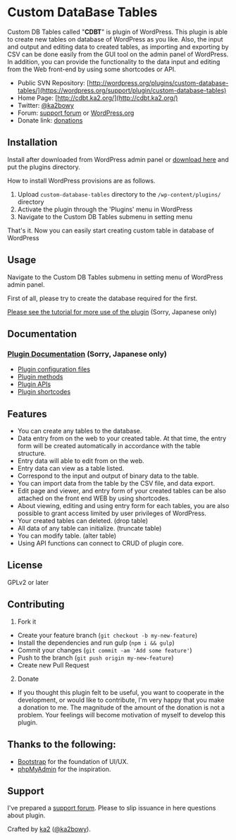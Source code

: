 # Custom DataBase Tables

Custom DB Tables called "__CDBT__" is plugin of WordPress. This plugin is able to create new tables on database of WordPress as you like. Also, the input and output and editing data to created tables, as importing and exporting by CSV can be done easily from the GUI tool on the admin panel of WordPress. In addition, you can provide the functionality to the data input and editing from the Web front-end by using some shortcodes or API.

* Public SVN Repository: [http://wordpress.org/plugins/custom-database-tables/](https://wordpress.org/support/plugin/custom-database-tables)
* Home Page: [http://cdbt.ka2.org/](http://cdbt.ka2.org/)
* Twitter: [@ka2bowy](https://twitter.com/ka2bowy)
* Forum: [support forum](http://ka2.org/cdbt-forum/forum/support-forum/) or [WordPress.org](https://wordpress.org/support/plugin/custom-database-tables)
* Donate link: [donations](https://www.paypal.com/cgi-bin/webscr?cmd=_donations&business=2YZY4HWYSWEWG&lc=en_US&currency_code=USD&item_name=)

## Installation

Install after downloaded from WordPress admin panel or [download here](https://github.com/ka215/cdbt) and put the plugins directory.

How to install WordPress provisions are as follows.

1. Upload `custom-database-tables` directory to the `/wp-content/plugins/` directory
2. Activate the plugin through the 'Plugins' menu in WordPress
3. Navigate to the Custom DB Tables submenu in setting menu

That's it. Now you can easily start creating custom table in database of WordPress

## Usage

Navigate to the Custom DB Tables submenu in setting menu of WordPress admin panel.

First of all, please try to create the database required for the first.

[Please see the tutorial for more use of the plugin](http://ka2.org/cdbt/tutorials/) (Sorry, Japanese only)

## Documentation

### [Plugin Documentation](http://ka2.org/cdbt/documentation/) (Sorry, Japanese only)

* [Plugin configuration files](http://ka2.org/cdbt/documentation/plugin-files/)
* [Plugin methods](http://ka2.org/cdbt/documentation/methods/)
* [Plugin APIs](http://ka2.org/cdbt/documentation/apis/)
* [Plugin shortcodes](http://ka2.org/cdbt/documentation/shortcodes/)

## Features

* You can create any tables to the database.
* Data entry from on the web to your created table. At that time, the entry form will be created automatically in accordance with the table structure.
* Entry data will able to edit from on the web.
* Entry data can view as a table listed.
* Correspond to the input and output of binary data to the table.
* You can import data from the table by the CSV file, and data export.
* Edit page and viewer, and entry form of your created tables can be also attached on the front end WEB by using shortcodes.
* About viewing, editing and using entry form for each tables, you are also possible to grant access limited by user privileges of WordPress.
* Your created tables can deleted. (drop table)
* All data of any table can initialize. (truncate table)
* You can modify table. (alter table)
* Using API functions can connect to CRUD of plugin core.

## License

GPLv2 or later

## Contributing

1. Fork it
  * Create your feature branch (`git checkout -b my-new-feature`)
  * Install the dependencies and run gulp (`npm i && gulp`)
  * Commit your changes (`git commit -am 'Add some feature'`)
  * Push to the branch (`git push origin my-new-feature`)
  * Create new Pull Request
2. Donate
  * If you thought this plugin felt to be useful, you want to cooperate in the development, or would like to contribute, I'm very happy that you make a donation to me. The magnitude of the amount of the donation is not a problem. Your feelings will become motivation of myself to develop this plugin.



## Thanks to the following:

* [Bootstrap](http://getbootstrap.com/) for the foundation of UI/UX.
* [phpMyAdmin](http://www.phpmyadmin.net/) for the inspiration.

## Support

I've prepared a [support forum](http://ka2.org/cdbt-forum/forum/support-forum/). 
Please to slip issuance in here questions about plugin.

Crafted by [ka2](http://ka2.org/) ([@ka2bowy](https://twitter.com/ka2bowy)).
